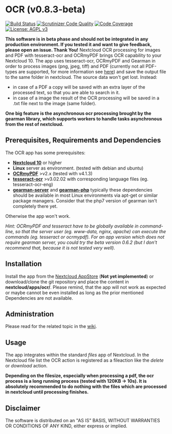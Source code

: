 # OCR (v0.8.3-beta)
[![Build Status](https://travis-ci.org/janis91/ocr.svg?branch=master)](https://travis-ci.org/janis91/ocr) [![Scrutinizer Code Quality](https://scrutinizer-ci.com/g/janis91/ocr/badges/quality-score.png?b=master)](https://scrutinizer-ci.com/g/janis91/ocr/?branch=master) [![Code Coverage](https://scrutinizer-ci.com/g/janis91/ocr/badges/coverage.png?b=master)](https://scrutinizer-ci.com/g/janis91/ocr/?branch=master) [![License: AGPL v3](https://img.shields.io/badge/License-AGPL%20v3-blue.svg)](http://www.gnu.org/licenses/agpl-3.0)

**This software is in beta phase and should not be integrated in any production environment. If you tested it and want to give feedback, please open an issue. Thank You!**
Nextcloud OCR processing for images and PDF with tesseract-ocr and OCRmyPDF brings OCR capability to your Nextcloud 10.
The app uses tesseract-ocr, OCRmyPDF and Gearman in order to process images (png, jpeg, tiff) and PDF (currently not all PDF-types are supported, for more information see [here](https://github.com/jbarlow83/OCRmyPDF)) and save the output file to the same folder in nextcloud.
The source data won't get lost. Instead:
 - in case of a PDF a copy will be saved with an extra layer of the processed text, so that you are able to search in it.
 - in case of a image the result of the OCR processing will be saved in a .txt file next to the image (same folder). 

**One big feature is the asynchronous ocr processing brought by the gearman library, which supports workers to handle tasks asynchronous from the rest of nextcloud.**

## Prerequisites, Requirements and Dependencies
The OCR app has some prerequisites:
 - **[Nextcloud 10](https://nextcloud.com/)** or higher
 - **Linux** server as environment. (tested with debian and ubuntu)
 - **[OCRmyPDF](https://github.com/jbarlow83/OCRmyPDF)** >v2.x (tested with v4.1.3)
 - **[tesseract-ocr](https://github.com/tesseract-ocr/tesseract)** >v3.02.02 with corresponding language files (eg. tesseract-ocr-eng)
 - **[gearman-server](http://gearman.org/)** and **[gearman-php](https://pecl.php.net/package/gearman)** typically these dependencies should be available in most Linux environments via apt-get or similar package managers. Consider that the php7 version of gearman isn't completely there yet.
 
Otherwise the app won't work.

*Hint: OCRmyPDF and tesseract have to be globally available in command-line, so that the server user (eg. www-data, nginx, apache) can execute the commands (eg. tesseract or ocrmypdf). For an app version which does not require gearman server, you could try the beta version 0.6.2 (but I don't recommend that, because it is not tested very well).*

## Installation
Install the app from the [Nextcloud AppStore](http://apps.nextcloud.com) (**Not yet implemented**) or download/clone the git repository and place the content in **nextcloud/apps/ocr/**.
Please remind, that the app will not work as expected or maybe cannot be even installed as long as the prior mentioned Dependencies are not available.

## Administration
Please read for the related topic in the [wiki](https://github.com/janis91/ocr/wiki).

## Usage
The app integrates within the standard _files_ app of Nextcloud.
In the Nextcloud file list the OCR action is registered as a fileaction like the _delete_ or _download_ action.

**Depending on the filesize, especially when processing a pdf, the ocr process is a long running process (tested with 120KB -> 10s). It is absolutely recommended to do nothing with the files which are processed in nextcloud until processing finishes.**


## Disclaimer
The software is distributed on an "AS IS" BASIS, WITHOUT WARRANTIES OR
CONDITIONS OF ANY KIND, either express or implied.
